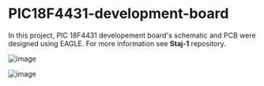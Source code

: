 # PIC18F4431-development-board

In this project, PIC 18F4431 developement board's schematic and PCB were designed using EAGLE. For more information see **Staj-1** repository.

![image](https://user-images.githubusercontent.com/58894466/127554901-b8965f9f-e018-49f5-8597-69f4f77838ce.png)


![image](https://user-images.githubusercontent.com/58894466/127569009-02767699-68f7-4b99-ba66-1e9b73e63ef3.png)

